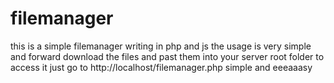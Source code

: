 # filemanager
this is a simple filemanager writing in php and js
the usage is very simple and forward
download the files and past them into your server root folder
to access it just go to http://localhost/filemanager.php
simple and eeeaaasy 
